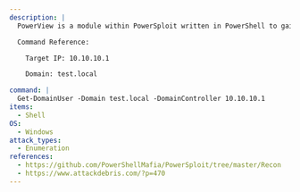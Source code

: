 ```yaml
---
description: |
  PowerView is a module within PowerSploit written in PowerShell to gain network situational awareness on Windows domains. The below command will query the Domain Controller for all domain users.

  Command Reference:

  	Target IP: 10.10.10.1

  	Domain: test.local

command: |
  Get-DomainUser -Domain test.local -DomainController 10.10.10.1
items:
  - Shell
OS:
  - Windows
attack_types:
  - Enumeration
references:
  - https://github.com/PowerShellMafia/PowerSploit/tree/master/Recon
  - https://www.attackdebris.com/?p=470
---
```

